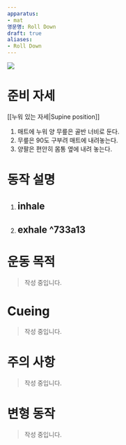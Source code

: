 ```yaml
---
apparatus: 
- mat
영문명: Roll Down
draft: true
aliases:
- Roll Down
---
```



![](https://youtu.be/-MbLwCN2Sb4?si=-ak5mTu_IuimW4nV)

# 준비 자세

[[누워 있는 자세|Supine position]]

1. 매트에 누워 양 무릎은 골반 너비로 둔다.
2. 무릎은 90도 구부려 매트에 내려놓는다.
3. 양팔은 편안히 몸통 옆에 내려 놓는다.

# 동작 설명

1. inhale
   -

2. exhale ^733a13
   - 

# 운동 목적

> 작성 중입니다.

# Cueing

> 작성 중입니다.

# 주의 사항

> 작성 중입니다.

# 변형 동작

> 작성 중입니다.
